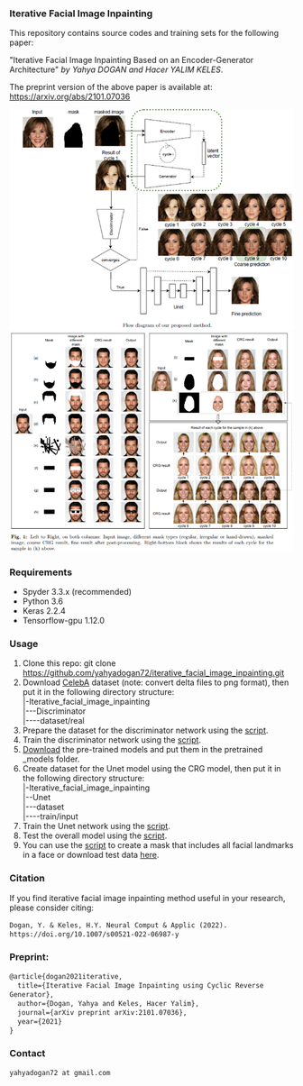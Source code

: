 ### Iterative Facial Image Inpainting
This repository contains source codes and training sets for the following paper:

"Iterative Facial Image Inpainting Based on an Encoder-Generator Architecture" *by Yahya DOGAN and Hacer YALIM KELES*.

The preprint version of the above paper is available at: https://arxiv.org/abs/2101.07036

![Proposed model Architecture](https://github.com/yahyadogan72/iterative_facial_image_inpainting/blob/main/images/method.PNG?raw=true)
![Results](https://github.com/yahyadogan72/iterative_facial_image_inpainting/blob/main/images/figure%201.PNG?raw=true)

### Requirements
- Spyder 3.3.x (recommended)
- Python 3.6
- Keras 2.2.4
- Tensorflow-gpu 1.12.0

### Usage

1. Clone this repo: git clone https://github.com/yahyadogan72/iterative_facial_image_inpainting.git
2. Download [CelebA](https://github.com/tkarras/progressive_growing_of_gans/) dataset (note: convert delta files to png format), then put it in the following directory structure:  
    |-Iterative_facial_image_inpainting  
    |---Discriminator  
    |----dataset/real
3. Prepare the dataset for the discriminator network using the [script](https://github.com/yahyadogan72/iterative_facial_image_inpainting/blob/main/Discriminator/create_dataset_for_discriminator.py/).
4. Train the discriminator network using the [script](https://github.com/yahyadogan72/iterative_facial_image_inpainting/blob/main/Discriminator/train_disriminator.py).
5. [Download](https://drive.google.com/file/d/1TmAsaZ0uCtUPCu024S7OIFw7Nz_hCz1z/view?usp=sharing) the pre-trained models and put them in the pretrained _models folder.
6. Create dataset for the Unet model using the CRG model, then put it in the following directory structure:    
   |-Iterative_facial_image_inpainting  
   |--Unet  
   |---dataset  
   |----train/input
7. Train the Unet network using the [script](https://github.com/yahyadogan72/iterative_facial_image_inpainting/blob/main/Unet/train.py).
8. Test the overall model using the [script](https://github.com/yahyadogan72/iterative_facial_image_inpainting/blob/main/test_model.py).
9. You can use the [script](https://github.com/yahyadogan72/iterative_facial_image_inpainting/blob/main/mask_landmarks.py) to create a mask that includes all facial landmarks in a face or download test data [here](https://drive.google.com/file/d/1jUg9ELrbvYDr82LucFq-0WvGeDixNMl9/view?usp=sharing).
### Citation
If you find iterative facial image inpainting method useful in your research, please consider citing:
```
Dogan, Y. & Keles, H.Y. Neural Comput & Applic (2022). https://doi.org/10.1007/s00521-022-06987-y
```
### Preprint:
```
@article{dogan2021iterative,
  title={Iterative Facial Image Inpainting using Cyclic Reverse Generator},
  author={Dogan, Yahya and Keles, Hacer Yalim},
  journal={arXiv preprint arXiv:2101.07036},
  year={2021}
}
```
### Contact 
```
yahyadogan72 at gmail.com
```
